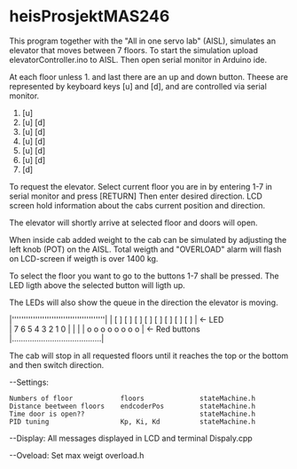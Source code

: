 # heisProsjektMAS246

This program together with the "All in one servo lab" (AISL), simulates an elevator that moves between 7 
floors. To start the simulation upload elevatorController.ino to AISL. Then open serial monitor in 
Arduino ide.

At each floor unless 1. and last there are an up and down button. Theese are represented
by keyboard keys [u] and [d], and are controlled via serial monitor.  

1. [u]
2. [u] [d]
3. [u] [d]
4. [u] [d]
5. [u] [d]
6. [u] [d]
7. [d]

To request the elevator. Select current floor you are in by entering 1-7 in serial monitor and press [RETURN]
Then enter desired direction. LCD screen hold information about the cabs current position and 
direction.

The elevator will shortly arrive at selected floor and doors will open.

When inside cab added weight to the cab can be simulated by adjusting the left knob (POT) on the AISL.
Total weigth and "OVERLOAD" alarm will flash on LCD-screen if weigth is over 1400 kg.

To select the floor you want to go to the buttons 1-7 shall be pressed. The LED ligth above the selected 
button will ligth up.

The LEDs will also show the queue in the direction the elevator is moving.

|''''''''''''''''''''''''''''''''''''''''|
| [ ]  [ ]  [ ]  [ ]  [ ]  [ ]  [ ]  [ ] |  <- LED		
|  7	6    5    4    3    2    1    0  |
|					                     | 
|  o    o    o    o    o    o    o    o  |  <- Red buttons
|........................................|

The cab will stop in all requested floors until it reaches the top or the bottom and then switch direction.


--Settings:

	Numbers of floor		    floors			    stateMachine.h
 	Distance beetween floors	endcoderPos		    stateMachine.h
 	Time door is open??					            stateMachine.h
 	PID tuning			        Kp, Ki, Kd		    stateMachine.h

--Display:
	All messages displayed in LCD and terminal 		Dispaly.cpp
	
--Oveload:
	Set max weigt						            overload.h


			
		




 			    


